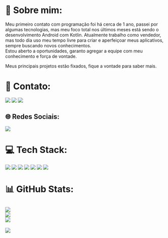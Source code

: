 # 💫 Sobre mim:

Meu primeiro contato com programação foi há cerca de 1 ano, passei por algumas tecnologias, mas meu foco total nos últimos meses está sendo o desenvolvimento Android com Kotlin. Atualmente trabalho como vendedor, mas todo dia uso meu tempo livre para criar e aperfeiçoar meus aplicativos, sempre buscando novos conhecimentos.<br>
Estou aberto a oportunidades, garanto agregar a equipe com meu conhecimento e força de vontade. 

Meus principais projetos estão fixados, fique a vontade para saber mais.

# 📧 Contato:

<a href="mailto:erick.resend@gmail.com"><img src="https://img.shields.io/badge/Gmail-D14836?style=for-the-badge&logo=gmail&logoColor=white"/><a/>
<a href="https://www.linkedin.com/in/erickresende/"><img src="https://img.shields.io/badge/LinkedIn-0077B5?style=for-the-badge&logo=linkedin&logoColor=white"/><a/>
<a href="https://wa.me/+5533999665927"><img src="https://img.shields.io/badge/WhatsApp-25D366?style=for-the-badge&logo=whatsapp&logoColor=white"/><a/>

## 🌐 Redes Sociais:
<a href="https://www.instagram.com/erick__resende/"><img src="https://img.shields.io/badge/Instagram-E4405F?style=for-the-badge&logo=instagram&logoColor=white"/><a/>

# 💻 Tech Stack:

<img src="https://img.shields.io/badge/Android-3DDC84?style=for-the-badge&logo=android&logoColor=white"/> <img src="https://img.shields.io/badge/Kotlin-0095D5?&style=for-the-badge&logo=kotlin&logoColor=white"/>
<img src="https://img.shields.io/badge/Android_Studio-3DDC84?style=for-the-badge&logo=android-studio&logoColor=white"/>
<img src="https://img.shields.io/badge/firebase-ffca28?style=for-the-badge&logo=firebase&logoColor=black"/>
<img src="https://img.shields.io/badge/Sqlite-003B57?style=for-the-badge&logo=sqlite&logoColor=white"/>
<img src="https://img.shields.io/badge/GitHub-100000?style=for-the-badge&logo=github&logoColor=white"/>
<img src="https://img.shields.io/badge/Linux-FCC624?style=for-the-badge&logo=linux&logoColor=black"/>

# 📊 GitHub Stats:
![](https://github-readme-stats.vercel.app/api?username=erickresend&theme=default&hide_border=false&include_all_commits=true&count_private=true)<br/>
![](https://github-readme-streak-stats.herokuapp.com/?user=erickresend&theme=default&hide_border=false)<br/>
![](https://github-readme-stats.vercel.app/api/top-langs/?username=erickresend&theme=default&hide_border=false&include_all_commits=true&count_private=true&layout=compact)
---
[![](https://visitcount.itsvg.in/api?id=erickresend&icon=0&color=0)](https://visitcount.itsvg.in)
